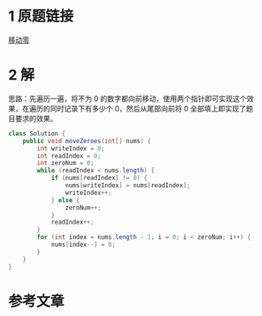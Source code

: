 # 1 原题链接

[移动零](https://leetcode-cn.com/problems/move-zeroes/)

# 2 解

思路：先遍历一遍，将不为 0 的数字都向前移动，使用两个指针即可实现这个效果，在遍历的同时记录下有多少个 0，然后从尾部向前将 0 全部填上即实现了题目要求的效果。

```java
class Solution {
    public void moveZeroes(int[] nums) {
        int writeIndex = 0;
        int readIndex = 0;
        int zeroNum = 0;
        while (readIndex < nums.length) {
            if (nums[readIndex] != 0) {
                nums[writeIndex] = nums[readIndex];
                writeIndex++;
            } else {
                zeroNum++;
            }
            readIndex++;
        }
        for (int index = nums.length - 1, i = 0; i < zeroNum; i++) {
            nums[index--] = 0;
        } 
    }
}
```

# 参考文章
